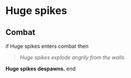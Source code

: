# Huge spikes


## Combat

if  Huge spikes enters combat  then


>*Huge spikes explode angrily from the walls.*


**Huge spikes despawns.**
end
